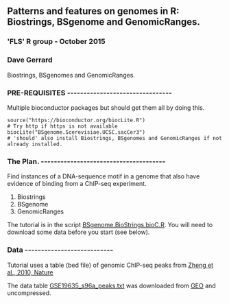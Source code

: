 
## Patterns and features on genomes in R: Biostrings, BSgenome and GenomicRanges.
### 'FLS' R group - October 2015
### Dave Gerrard

Biostrings, BSgenomes and GenomicRanges.

### PRE-REQUISITES --------------------------------
Multiple bioconductor packages but should get them all by doing this. 


```{r, eval=FALSE}
source("https://bioconductor.org/biocLite.R")
# Try http if https is not available
biocLite("BSgenome.Scerevisiae.UCSC.sacCer3")    
# 'should' also install Biostrings, BSgenomes and GenomicRanges if not already installed.
```
### The Plan. --------------------------------------
Find instances of a DNA-sequence motif in a genome that also have evidence of binding from a ChIP-seq experiment.

1. Biostrings
2. BSgenome
3. GenomicRanges

The tutorial is in the script [BSgenome.BioStrings.bioC.R](BSgenome.BioStrings.bioC.R). You will need to download some data before you start (see below).


### Data ---------------------------
Tutorial uses a table (bed file) of genomic ChIP-seq peaks from [Zheng et al., 2010, Nature](http://www.nature.com/nature/journal/v464/n7292/full/nature08934.html)

The data table [GSE19635_s96a_peaks.txt](GSE19635_s96a_peaks.txt) was downloaded from [GEO](http://www.ncbi.nlm.nih.gov/geo/query/acc.cgi?acc=GSE19635) and uncompressed. 


